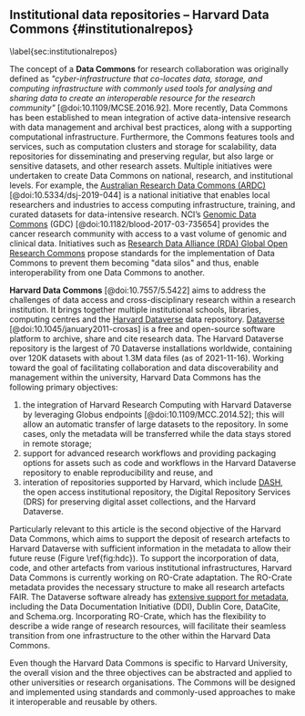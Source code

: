 ## Institutional data repositories – Harvard Data Commons {#institutionalrepos}

\label{sec:institutionalrepos}

The concept of a **Data Commons** for research collaboration was originally defined as _"cyber-infrastructure that co-locates data, storage, and computing infrastructure with commonly used tools for analysing and sharing data to create an interoperable resource for the research community"_ [@doi:10.1109/MCSE.2016.92]. More recently, Data Commons has been established to mean integration of active data-intensive research with data management and archival best practices, along with a supporting computational infrastructure. Furthermore, the Commons features tools and services, such as computation clusters and storage for scalability, data repositories for disseminating and preserving regular, but also large or sensitive datasets, and other research assets. Multiple initiatives were undertaken to create Data Commons on national, research, and institutional levels. For example, the [Australian Research Data Commons (ARDC)](https://ardc.edu.au) [@doi:10.5334/dsj-2019-044] is a national initiative that enables local researchers and industries to access computing infrastructure, training, and curated datasets for data-intensive research. NCI’s [Genomic Data Commons](https://gdc.cancer.gov/) (GDC) [@doi:10.1182/blood-2017-03-735654] provides the cancer research community with access to a vast volume of genomic and clinical data. Initiatives such as [Research Data Alliance (RDA) Global Open Research Commons](https://www.rd-alliance.org/groups/global-open-research-commons-ig) propose standards for the implementation of Data Commons to prevent them becoming "data silos" and thus, enable interoperability from one Data Commons to another.

**Harvard Data Commons** [@doi:10.7557/5.5422] aims to address the challenges of data access and cross-disciplinary research within a research institution. It brings together multiple institutional schools, libraries, computing centres and the [Harvard Dataverse](https://dataverse.harvard.edu/) data repository. [Dataverse](https://dataverse.org/) [@doi:10.1045/january2011-crosas] is a free and open-source software platform to archive, share and cite research data. The Harvard Dataverse repository is the largest of 70 Dataverse installations worldwide, containing over 120K datasets with about 1.3M data files (as of 2021-11-16). Working toward the goal of facilitating collaboration and data discoverability and management within the university, Harvard Data Commons has the following primary objectives:

1. the integration of Harvard Research Computing with Harvard Dataverse by leveraging Globus endpoints [@doi:10.1109/MCC.2014.52]; this will allow an automatic transfer of large datasets to the repository. In some cases, only the metadata will be transferred while the data stays stored in remote storage;
2. support for advanced research workflows and providing packaging options for assets such as code and workflows in the Harvard Dataverse repository to enable reproducibility and reuse, and 
3. interation of repositories supported by Harvard, which include [DASH](https://dash.harvard.edu/), the open access institutional repository, the Digital Repository Services (DRS) for preserving digital asset collections, and the Harvard Dataverse.

Particularly relevant to this article is the second objective of the Harvard Data Commons, which aims to support the deposit of research artefacts to Harvard Dataverse with sufficient information in the metadata to allow their future reuse (Figure \ref{fig:hdc}). To support the incorporation of data, code, and other artefacts from various institutional infrastructures, Harvard Data Commons is currently working on RO-Crate adaptation. The RO-Crate metadata provides the necessary structure to make all research artefacts FAIR. The Dataverse software already has [extensive support for metadata](https://guides.dataverse.org/en/latest/user/appendix.html), including the Data Documentation Initiative (DDI), Dublin Core, DataCite, and Schema.org. Incorporating RO-Crate, which has the flexibility to describe a wide range of research resources, will facilitate their seamless transition from one infrastructure to the other within the Harvard Data Commons.

Even though the Harvard Data Commons is specific to Harvard University, the overall vision and the three objectives can be abstracted and applied to other universities or research organisations. The Commons will be designed and implemented using standards and commonly-used approaches to make it interoperable and reusable by others.
